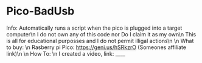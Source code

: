 # Pico-BadUsb
Info: 
Automatically runs a script when the pico is plugged into a target computer\n
I do not own any of this code nor Do I claim it as my own\n
This is all for educational purposses and I do not permit illigal actions\n
\n
What to buy: \n
Rasberry pi Pico: https://geni.us/hSRkzrO (Someones affiliate link)\n
\n
How To: \n
I created a video, link: ____
